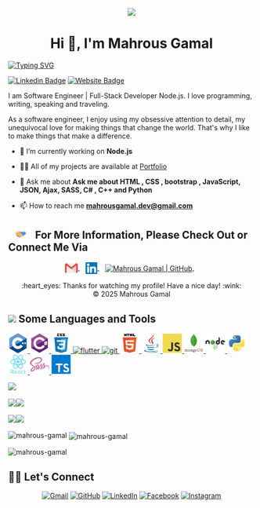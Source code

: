 <p align="center"><picture align="center"><img align="center" src = "https://github.com/7oSkaaa/7oSkaaa/blob/main/Images/about_me.gif?raw=true" width = 50px></picture></p>
<h1 align="center">Hi 👋, I'm Mahrous Gamal</h1>
<a href="https://git.io/typing-svg"><img src="https://readme-typing-svg.herokuapp.com?font=Fira+Code&pause=1000&width=435&lines=Front-End+Developer" alt="Typing SVG" /></a>

[![Linkedin Badge](https://img.shields.io/badge/-LinkedIn-0e76a8?style=flat-square&logo=Linkedin&logoColor=white)](https://www.linkedin.com/in/mahrous-gamal-044693218/)
[![Website Badge](https://img.shields.io/badge/Website-3b5998?style=flat-square&logo=google-chrome&logoColor=white)](https://mahrousgamal.vercel.app/)

I am Software Engineer | Full-Stack Developer Node.js. I love programming, writing, speaking and traveling.

As a software engineer, I enjoy using my obsessive attention to detail, my unequivocal love for making things that change the world. That's why I like to make things that make a difference.
- 🔭 I’m currently working on **Node.js**

- 👨‍💻 All of my projects are available at [Portfolio](https://mahrousgamal.vercel.app/)

- 💬 Ask me about **Ask me about HTML , CSS , bootstrap , JavaScript, JSON, Ajax, SASS, C# , C++ and Python**

- 📫 How to reach me **mahrousgamal.dev@gmail.com**

## <img src="https://github.com/0xAbdulKhalid/0xAbdulKhalid/raw/main/assets/mdImages/handshake.gif" width=50px> For More Information, Please Check Out or Connect Me Via

<p align="center">
  <a href="mailto:mahrousgamal.dev@gmail.com" >
    <img align="center" alt="Mahrous Gamal | Gmail" width="26px" src="https://github.com/SatYu26/SatYu26/blob/master/Assets/Gmail.svg" />
  </a> &nbsp;&nbsp;
  
  <a href="https://www.linkedin.com/in/mahrous-gamal-044693218/" target="_blank">
    <img align="center" alt="Mahrous Gamal | Linkedin" width="24px" src="https://github.com/SatYu26/SatYu26/blob/master/Assets/Linkedin.svg" />
  </a> &nbsp;&nbsp;
  
  <a href="https://github.com/Mahrous-Gamal" target="_blank">
    <img align="center" alt="Mahrous Gamal | GitHub" width="26px" src="https://upload.wikimedia.org/wikipedia/commons/thumb/a/ae/Github-desktop-logo-symbol.svg/1024px-Github-desktop-logo-symbol.svg.png" />
  </a> &nbsp;&nbsp;
  
<p>

<div align="center">
  :heart_eyes: Thanks for watching my profile! Have a nice day! :wink: <br/>
  &copy; 2025 Mahrous Gamal
</div>

## <img src="https://media2.giphy.com/media/QssGEmpkyEOhBCb7e1/giphy.gif?cid=ecf05e47a0n3gi1bfqntqmob8g9aid1oyj2wr3ds3mg700bl&rid=giphy.gif" width ="25"> <b>  Some Languages and Tools</b> 
<p align="left">  <a href="https://www.w3schools.com/cpp/" target="_blank" rel="noreferrer"> <img src="https://raw.githubusercontent.com/devicons/devicon/master/icons/cplusplus/cplusplus-original.svg" alt="cplusplus" width="40" height="40"/> </a> <a href="https://www.w3schools.com/cs/" target="_blank" rel="noreferrer"> <img src="https://raw.githubusercontent.com/devicons/devicon/master/icons/csharp/csharp-original.svg" alt="csharp" width="40" height="40"/> </a> <a href="https://www.w3schools.com/css/" target="_blank" rel="noreferrer"> <img src="https://raw.githubusercontent.com/devicons/devicon/master/icons/css3/css3-original-wordmark.svg" alt="css3" width="40" height="40"/> </a> <a href="https://flutter.dev" target="_blank" rel="noreferrer"> <img src="https://www.vectorlogo.zone/logos/flutterio/flutterio-icon.svg" alt="flutter" width="40" height="40"/> </a> <a href="https://git-scm.com/" target="_blank" rel="noreferrer"> <img src="https://www.vectorlogo.zone/logos/git-scm/git-scm-icon.svg" alt="git" width="40" height="40"/> </a> <a href="https://www.w3.org/html/" target="_blank" rel="noreferrer"> <img src="https://raw.githubusercontent.com/devicons/devicon/master/icons/html5/html5-original-wordmark.svg" alt="html5" width="40" height="40"/> </a> <a href="https://www.java.com" target="_blank" rel="noreferrer"> <img src="https://raw.githubusercontent.com/devicons/devicon/master/icons/java/java-original.svg" alt="java" width="40" height="40"/> </a> <a href="https://developer.mozilla.org/en-US/docs/Web/JavaScript" target="_blank" rel="noreferrer"> <img src="https://raw.githubusercontent.com/devicons/devicon/master/icons/javascript/javascript-original.svg" alt="javascript" width="40" height="40"/> </a> <a href="https://www.mongodb.com/" target="_blank" rel="noreferrer"> <img src="https://raw.githubusercontent.com/devicons/devicon/master/icons/mongodb/mongodb-original-wordmark.svg" alt="mongodb" width="40" height="40"/> </a> <a href="https://nodejs.org" target="_blank" rel="noreferrer"> <img src="https://raw.githubusercontent.com/devicons/devicon/master/icons/nodejs/nodejs-original-wordmark.svg" alt="nodejs" width="40" height="40"/> </a> <a href="https://www.python.org" target="_blank" rel="noreferrer"> <img src="https://raw.githubusercontent.com/devicons/devicon/master/icons/python/python-original.svg" alt="python" width="40" height="40"/> </a> <a href="https://reactjs.org/" target="_blank" rel="noreferrer"> <img src="https://raw.githubusercontent.com/devicons/devicon/master/icons/react/react-original-wordmark.svg" alt="react" width="40" height="40"/> </a> <a href="https://sass-lang.com" target="_blank" rel="noreferrer"> <img src="https://raw.githubusercontent.com/devicons/devicon/master/icons/sass/sass-original.svg" alt="sass" width="40" height="40"/> </a> <a href="https://www.typescriptlang.org/" target="_blank" rel="noreferrer"> <img src="https://raw.githubusercontent.com/devicons/devicon/master/icons/typescript/typescript-original.svg" alt="typescript" width="40" height="40"/> </a> </p>




![](http://github-profile-summary-cards.vercel.app/api/cards/profile-details?username=mahrous-gamal&theme=2077)

![](http://github-profile-summary-cards.vercel.app/api/cards/repos-per-language?username=mahrous-gamal&theme=2077)![](http://github-profile-summary-cards.vercel.app/api/cards/most-commit-language?username=mahrous-gamal&theme=2077)

![](http://github-profile-summary-cards.vercel.app/api/cards/stats?username=mahrous-gamal&theme=2077)![](http://github-profile-summary-cards.vercel.app/api/cards/productive-time?username=mahrous-gamal&theme=2077&utcOffset=8)


<p><img align="left" src="https://github-readme-stats.vercel.app/api/top-langs?username=mahrous-gamal&show_icons=true&theme=tokyonight&locale=en&layout=compact" alt="mahrous-gamal" /></p>

<p>&nbsp;<img align="center" src="https://github-readme-stats.vercel.app/api?username=mahrous-gamal&show_icons=true&theme=tokyonight&locale=en" alt="mahrous-gamal" /></p>

<p><img align="center" src="https://github-readme-streak-stats.herokuapp.com/?user=mahrous-gamal&theme=dark" alt="mahrous-gamal" /></p>

## 🙋‍♂️ Let's Connect
<p align="center">
	<a href="mailto:mahrousgamal.dev@gmail.com"><img src="https://img.icons8.com/bubbles/50/000000/gmail.png" alt="Gmail"/></a>
	<a href="https://github.com/Mahrous-Gamal"><img src="https://img.icons8.com/bubbles/50/000000/github.png" alt="GitHub"/></a>
	<a href="https://www.linkedin.com/in/mahrous-gamal-044693218/"><img src="https://img.icons8.com/bubbles/50/000000/linkedin.png" alt="LinkedIn"/></a>
	<a href="https://www.facebook.com/profile.php?id=100041500743911"><img src="https://img.icons8.com/bubbles/50/000000/facebook-new.png" alt="Facebook"/></a>
	<a href="https://www.instagram.com/mahrous_gama1/"><img src="https://img.icons8.com/bubbles/50/000000/instagram.png" alt="Instagram"/></a>
	
</p>

